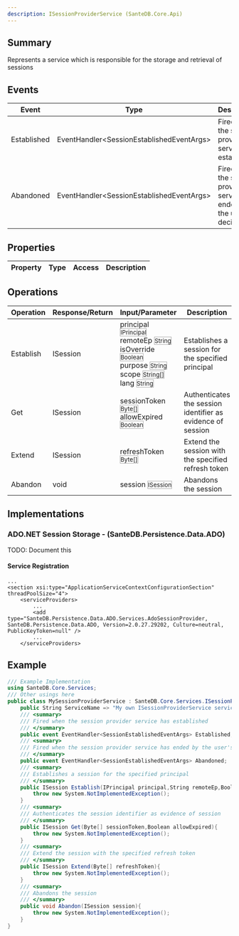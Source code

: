 ```yaml
---
description: ISessionProviderService (SanteDB.Core.Api)
---
```


## Summary
Represents a service which is responsible for the storage and retrieval of sessions

## Events

|Event|Type|Description|
|-|-|-|
|Established|EventHandler&lt;SessionEstablishedEventArgs>|Fired when the session provider service has established|
|Abandoned|EventHandler&lt;SessionEstablishedEventArgs>|Fired when the session provider service has ended by the user's decision|

## Properties

|Property|Type|Access|Description|
|-|-|-|-|

## Operations

|Operation|Response/Return|Input/Parameter|Description|
|-|-|-|-|
|Establish|ISession|principal <small style='border:solid 1px #aaa'>IPrincipal</small><br/>remoteEp <small style='border:solid 1px #aaa'>String</small><br/>isOverride <small style='border:solid 1px #aaa'>Boolean</small><br/>purpose <small style='border:solid 1px #aaa'>String</small><br/>scope <small style='border:solid 1px #aaa'>String[]</small><br/>lang <small style='border:solid 1px #aaa'>String</small>|Establishes a session for the specified principal|
|Get|ISession|sessionToken <small style='border:solid 1px #aaa'>Byte[]</small><br/>allowExpired <small style='border:solid 1px #aaa'>Boolean</small>|Authenticates the session identifier as evidence of session|
|Extend|ISession|refreshToken <small style='border:solid 1px #aaa'>Byte[]</small>|Extend the session with the specified refresh token|
|Abandon|void|session <small style='border:solid 1px #aaa'>ISession</small>|Abandons the session|

## Implementations


### ADO.NET Session Storage - (SanteDB.Persistence.Data.ADO)
TODO: Document this

#### Service Registration
```markup
...
<section xsi:type="ApplicationServiceContextConfigurationSection" threadPoolSize="4">
	<serviceProviders>
		...
		<add type="SanteDB.Persistence.Data.ADO.Services.AdoSessionProvider, SanteDB.Persistence.Data.ADO, Version=2.0.27.29202, Culture=neutral, PublicKeyToken=null" />
		...
	</serviceProviders>
```
## Example
```csharp
/// Example Implementation
using SanteDB.Core.Services;
/// Other usings here
public class MySessionProviderService : SanteDB.Core.Services.ISessionProviderService { 
	public String ServiceName => "My own ISessionProviderService service";
	/// <summary>
	/// Fired when the session provider service has established
	/// </summary>
	public event EventHandler<SessionEstablishedEventArgs> Established;
	/// <summary>
	/// Fired when the session provider service has ended by the user's decision
	/// </summary>
	public event EventHandler<SessionEstablishedEventArgs> Abandoned;
	/// <summary>
	/// Establishes a session for the specified principal
	/// </summary>
	public ISession Establish(IPrincipal principal,String remoteEp,Boolean isOverride,String purpose,String[] scope,String lang){
		throw new System.NotImplementedException();
	}
	/// <summary>
	/// Authenticates the session identifier as evidence of session
	/// </summary>
	public ISession Get(Byte[] sessionToken,Boolean allowExpired){
		throw new System.NotImplementedException();
	}
	/// <summary>
	/// Extend the session with the specified refresh token
	/// </summary>
	public ISession Extend(Byte[] refreshToken){
		throw new System.NotImplementedException();
	}
	/// <summary>
	/// Abandons the session
	/// </summary>
	public void Abandon(ISession session){
		throw new System.NotImplementedException();
	}
}
```
